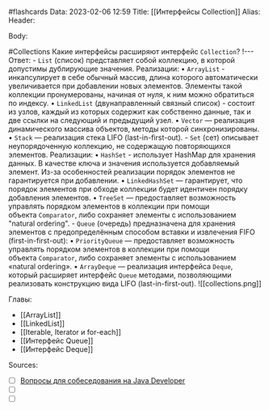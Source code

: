 #flashcards
Data: 2023-02-06 12:59
Title: [[Интерфейсы Collection]]
Alias:
Header:




Body:


#Collections 
Какие интерфейсы расширяют интерфейс `Collection`?
!---
Ответ:
	- `List` (список) представляет собой коллекцию, в которой допустимы дублирующие значения. Реализации:
			•  `ArrayList` - инкапсулирует в себе обычный массив, длина которого автоматически увеличивается при добавлении новых элементов. Элементы такой коллекции пронумерованы, начиная от нуля, к ним можно обратиться по индексу.
		    •   `LinkedList` (двунаправленный связный список) - состоит из узлов, каждый из которых содержит как собственно данные, так и две ссылки на следующий и предыдущий узел.
		    •   `Vector` — реализация динамического массива объектов, методы которой синхронизированы.
		    •   `Stack` — реализация стека LIFO (last-in-first-out).
	-   `Set` (сет) описывает неупорядоченную коллекцию, не содержащую повторяющихся элементов. Реализации:
		    •   `HashSet` - использует HashMap для хранения данных. В качестве ключа и значения используется добавляемый элемент. Из-за особенностей реализации порядок элементов не гарантируется при добавлении.
		    •   `LinkedHashSet` — гарантирует, что порядок элементов при обходе коллекции будет идентичен порядку добавления элементов.
		    •   `TreeSet` — предоставляет возможность управлять порядком элементов в коллекции при помощи объекта `Comparator`, либо сохраняет элементы с использованием "natural ordering".
	-   `Queue` (очередь) предназначена для хранения элементов с предопределённым способом вставки и извлечения FIFO (first-in-first-out):
		    •   `PriorityQueue` — предоставляет возможность управлять порядком элементов в коллекции при помощи объекта `Comparator`, либо сохраняет элементы с использованием «natural ordering».
		    •   `ArrayDeque` — реализация интерфейса `Deque`, который расширяет интерфейс `Queue` методами, позволяющими реализовать конструкцию вида LIFO (last-in-first-out).
	![[collections.png]]
<!--SR:!2023-03-14,3,210-->





Главы:
- [[ArrayList]]
- [[LinkedList]]
- [[Iterable, Iterator и for-each]]
- [[Интерфейс Queue]]
- [[Интерфейс Deque]]

Sources:
- [ ] [Вопросы для собеседования на Java Developer](https://github.com/enhorse/java-interview/blob/master/README.md#%D0%9E%D0%9E%D0%9F)
- [ ] []()
- [ ] []()
